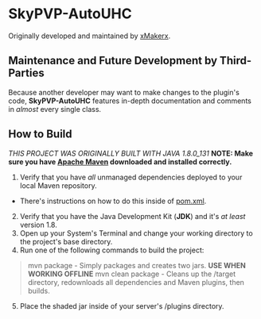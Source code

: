 # SkyPVP-AutoUHC
Originally developed and maintained by [xMakerx](https://github.com/xMakerx).

## Maintenance and Future Development by Third-Parties
Because another developer may want to make changes to the plugin's code, **SkyPVP-AutoUHC** features in-depth documentation and
comments in *almost* every single class.

## How to Build
*THIS PROJECT WAS ORIGINALLY BUILT WITH JAVA 1.8.0_131*
**NOTE: Make sure you have [Apache Maven](https://maven.apache.org/) downloaded and installed correctly.**

1. Verify that you have *all* unmanaged dependencies deployed to your local Maven repository.
  - There's instructions on how to do this inside of [pom.xml](https://github.com/Volxz/SkyPvp-AutoUHC/blob/master/pom.xml).
2. Verify that you have the Java Development Kit (**JDK**) and it's *at least* version 1.8.
3. Open up your System's Terminal and change your working directory to the project's base directory.
4. Run one of the following commands to build the project:
  > mvn package - Simply packages and creates two jars. **USE WHEN WORKING OFFLINE**
  > mvn clean package - Cleans up the /target directory, redownloads all dependencies and Maven plugins, then builds.
5. Place the shaded jar inside of your server's /plugins directory.
